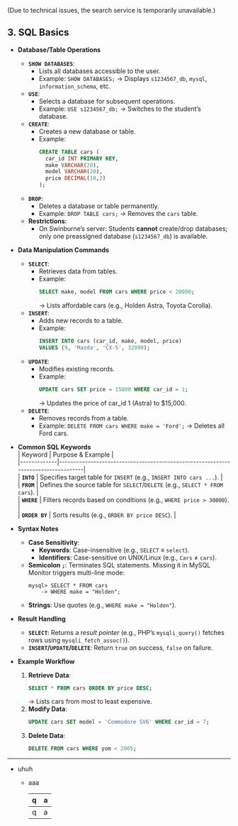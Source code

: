 (Due to technical issues, the search service is temporarily unavailable.)

## **3. SQL Basics**  
   - **Database/Table Operations**  
     - **`SHOW DATABASES`**:  
       - Lists all databases accessible to the user.  
       - Example: `SHOW DATABASES;` → Displays `s1234567_db`, `mysql`, `information_schema`, etc.  
     - **`USE`**:  
       - Selects a database for subsequent operations.  
       - Example: `USE s1234567_db;` → Switches to the student’s database.  
     - **`CREATE`**:  
       - Creates a new database or table.  
       - Example:  
         ```sql  
         CREATE TABLE cars (  
           car_id INT PRIMARY KEY,  
           make VARCHAR(20),  
           model VARCHAR(20),  
           price DECIMAL(10,2)  
         );  
         ```  
     - **`DROP`**:  
       - Deletes a database or table permanently.  
       - Example: `DROP TABLE cars;` → Removes the `cars` table.  
     - **Restrictions**:  
       - On Swinburne’s server: Students **cannot** create/drop databases; only one preassigned database (`s1234567_db`) is available.  

   - **Data Manipulation Commands**  
     - **`SELECT`**:  
       - Retrieves data from tables.  
       - Example:  
         ```sql  
         SELECT make, model FROM cars WHERE price < 20000;  
         ```  
         → Lists affordable cars (e.g., Holden Astra, Toyota Corolla).  
     - **`INSERT`**:  
       - Adds new records to a table.  
       - Example:  
         ```sql  
         INSERT INTO cars (car_id, make, model, price)  
         VALUES (9, 'Mazda', 'CX-5', 32000);  
         ```  
     - **`UPDATE`**:  
       - Modifies existing records.  
       - Example:  
         ```sql  
         UPDATE cars SET price = 15000 WHERE car_id = 1;  
         ```  
         → Updates the price of car_id 1 (Astra) to $15,000.  
     - **`DELETE`**:  
       - Removes records from a table.  
       - Example: `DELETE FROM cars WHERE make = 'Ford';` → Deletes all Ford cars.  

   - **Common SQL Keywords**  
     | Keyword     | Purpose & Example                                                                 |  
     |-------------|-----------------------------------------------------------------------------------|  
     | **`INTO`**   | Specifies target table for `INSERT` (e.g., `INSERT INTO cars ...`).               |  
     | **`FROM`**   | Defines the source table for `SELECT`/`DELETE` (e.g., `SELECT * FROM cars`).      |  
     | **`WHERE`**  | Filters records based on conditions (e.g., `WHERE price > 30000`).                |  
     | **`ORDER BY`** | Sorts results (e.g., `ORDER BY price DESC`).                                      |  

   - **Syntax Notes**  
     - **Case Sensitivity**:  
       - **Keywords**: Case-insensitive (e.g., `SELECT` ≡ `select`).  
       - **Identifiers**: Case-sensitive on UNIX/Linux (e.g., `Cars` ≠ `cars`).  
     - **Semicolon `;`**: Terminates SQL statements. Missing it in MySQL Monitor triggers multi-line mode:  
       ```  
       mysql> SELECT * FROM cars  
           -> WHERE make = "Holden";  
       ```  
     - **Strings**: Use quotes (e.g., `WHERE make = "Holden"`).  

   - **Result Handling**  
     - **`SELECT`**: Returns a *result pointer* (e.g., PHP’s `mysqli_query()` fetches rows using `mysqli_fetch_assoc()`).  
     - **`INSERT`/`UPDATE`/`DELETE`**: Return `true` on success, `false` on failure.  

   - **Example Workflow**  
     1. **Retrieve Data**:  
        ```sql  
        SELECT * FROM cars ORDER BY price DESC;  
        ```  
        → Lists cars from most to least expensive.  
     2. **Modify Data**:  
        ```sql  
        UPDATE cars SET model = 'Commodore SV6' WHERE car_id = 7;  
        ```  
     3. **Delete Data**:  
        ```sql  
        DELETE FROM cars WHERE yom < 2005;  
        ```  

---
- uhuh
	- aaa
		
		| q   | a   |
		| --- | --- |
		| q   | a   |
